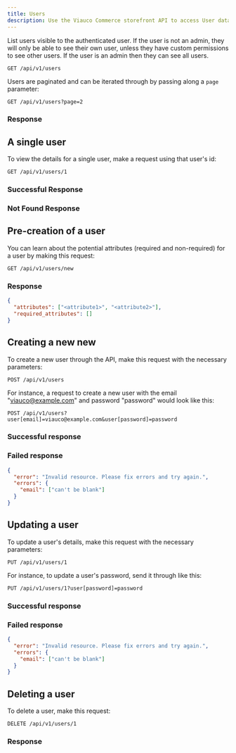 ```yaml
---
title: Users
description: Use the Viauco Commerce storefront API to access User data.
---
```


List users visible to the authenticated user. If the user is not an admin,
they will only be able to see their own user, unless they have custom
permissions to see other users. If the user is an admin then they can see all
users.

```text
GET /api/v1/users
```

Users are paginated and can be iterated through by passing along a `page`
parameter:

```text
GET /api/v1/users?page=2
```

### Response

<status code="200"></status>
<json sample="users"></json>

## A single user

To view the details for a single user, make a request using that user\'s
id:

```text
GET /api/v1/users/1
```

### Successful Response

<status code="200"></status>
<json sample="user"></json>

### Not Found Response

<alert type="not_found"></alert>

## Pre-creation of a user

You can learn about the potential attributes (required and non-required) for a
user by making this request:

```text
GET /api/v1/users/new
```

### Response

<status code="200"></status>
```json
{
  "attributes": ["<attribute1>", "<attribute2>"],
  "required_attributes": []
}
```

## Creating a new new

<alert type="admin_only" kind="danger"></alert>

To create a new user through the API, make this request with the necessary
parameters:

```text
POST /api/v1/users
```

For instance, a request to create a new user with the email
\"viauco@example.com\" and password \"password\" would look like this:

```text
POST /api/v1/users?user[email]=viauco@example.com&user[password]=password
```

### Successful response

<status code="201"></status>

### Failed response

<status code="422"></status>
```json
{
  "error": "Invalid resource. Please fix errors and try again.",
  "errors": {
    "email": ["can't be blank"]
  }
}
```

## Updating a user

<alert type="admin_only" kind="danger"></alert>

To update a user\'s details, make this request with the necessary parameters:

```text
PUT /api/v1/users/1
```

For instance, to update a user\'s password, send it through like this:

```text
PUT /api/v1/users/1?user[password]=password
```

### Successful response

<status code="201"></status>

### Failed response

<status code="422"></status>
```json
{
  "error": "Invalid resource. Please fix errors and try again.",
  "errors": {
    "email": ["can't be blank"]
  }
}
```

## Deleting a user

<alert type="admin_only" kind="danger"></alert>

To delete a user, make this request:

```text
DELETE /api/v1/users/1
```

### Response

<status code="204"></status>


